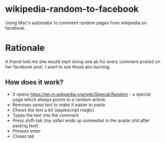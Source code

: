 # wikipedia-random-to-facebook
Using Mac's automator to comment random pages from wikipedia on facebook.

# Rationale

A friend told me she would start doing one ab for every comment posted on
her facebook post. I want to see those abs burning.

## How does it work?

- It opens https://en.m.wikipedia.org/wiki/Special:Random - a special page
which always points to a random article.
- Removes some text to make it easier to paste
- Chews the text a bit (applescript magic)
- Types the text into the comment
- Press shift-tab (my safari ends up somewhat in the avatar shit after pasting text)
- Presses enter
- Closes tab
